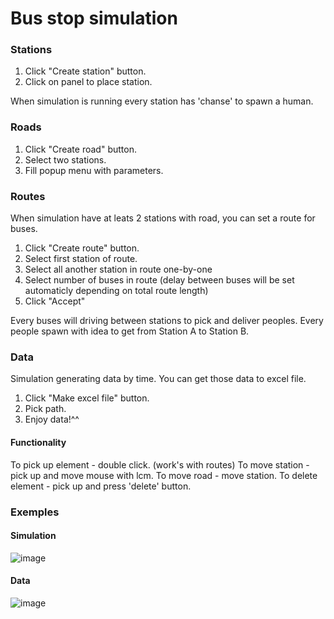 # Bus stop simulation

### Stations

1. Click "Create station" button.
2. Click on panel to place station.

When simulation is running every station has 'chanse' to spawn a human.

### Roads

1. Click "Create road" button.
2. Select two stations.
3. Fill popup menu with parameters.

### Routes

When simulation have at leats 2 stations with road, you can set a route for buses.

1. Click "Create route" button.
2. Select first station of route.
3. Select all another station in route one-by-one
4. Select number of buses in route (delay between buses will be set automaticly depending on total route length)
5. Click "Accept"
 
Every buses will driving between stations to pick and deliver peoples. Every people spawn with idea to get from Station A to Station B.

### Data

Simulation generating data by time. You can get those data to excel file.

1. Click "Make excel file" button.
2. Pick path.
3. Enjoy data!^^

#### Functionality

To pick up element - double click.  (work's with routes)
To move station - pick up and move mouse with lcm.
To move road - move station.
To delete element - pick up and press 'delete' button.

### Exemples

#### Simulation
![image](https://user-images.githubusercontent.com/74359852/119979875-2a5a7a80-bfc4-11eb-8296-8a98d268cb6b.png)

#### Data
![image](https://user-images.githubusercontent.com/74359852/119980048-6db4e900-bfc4-11eb-9172-970c0c2a5264.png)


